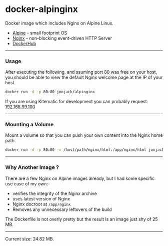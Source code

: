 # docker-alpinginx

Docker image which includes Nginx on Alpine Linux.

- [Alpine](http://www.alpinelinux.org/) - small footprint OS    
- [Nginx](https://www.nginx.com) - non-blocking event-driven HTTP Server    
- [DockerHub](https://hub.docker.com/r/jonjack/alpinginx/)

---

### Usage 

After executing the following, and ssuming port 80 was free on your host, you should be able to view the default Nginx welcome page at the IP of your host. 

```bash
docker run -d -p 80:80 jonjack/alpinginx
```

If you are using Kitematic for development you can probably request [192.168.99.100](http://192.168.99.100/)

---

### Mounting a Volume

Mount a volume so that you can push your own content into the Nginx home path.

```bash
docker run -d -p 80:80 -v /host/path/nginx/html:/app/nginx/html jonjack/alpinginx
```

---

### Why Another Image ?

There are a few Nginx on Alpine images already, but I had some specific use case of my own:-

- verifies the integrity of the Nginx archive
- uses latest version of Nginx
- Nginx docroot at `/app/nginx`
- Removes any unnecessary leftovers of the build

The Dockerfile is not overly pretty but the result is an image just shy of 25 MB.

---

Current size: 24.82 MB.